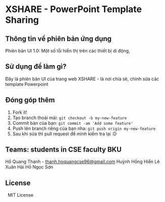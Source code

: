 # XSHARE - PowerPoint Template Sharing


## Thông tin về phiên bản ứng dụng

Phiên bản UI 1.0: Một số lỗi hiển thị trên các thiết bị di động,  

## Sử dụng để làm gì?

Đây là phiên bản UI của trang web XSHARE - là nơi chia sẻ, chỉnh sửa các template Powerpoint 

## Đóng góp thêm

1. Fork it!
2. Tạo branch thoải mái: `git checkout -b my-new-feature`
3. Commit bản của bạn: `git commit -am 'Add some feature'`
4. Push lên branch riêng của bạn nha: `git push origin my-new-feature`
5. Sau khi sửa thì pull request để mình kiểm tra lại :D

## Teams: students in CSE faculty BKU

Hồ Quang Thanh - thanh.hoquangcse96@gmail.com
Huỳnh Hồng Hiển
Lê Xuân Hải
Hồ Ngọc Sơn

## License
 
MIT License
